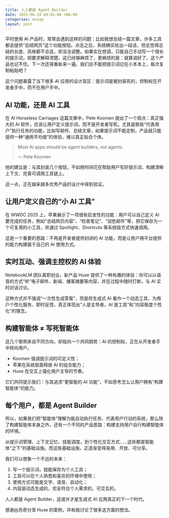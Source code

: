 ```yaml
---
title: 人人都是 Agent Builder
date: 2025-06-20 09:01:00 +08:00
categories: essay
layout: post
---
```

平时使用 AI 产品时，常常会遇到这样的问题：比如我想总结一篇文章，许多工具都会提供“总结网页”这个功能按钮。点击之后，系统确实给出一段话，但总觉得总结的长度、风格都不合适，却没法调整。如果实在想调，只能自己手动写一个很长的提示词，把要求解释清楚。这已经够麻烦了，更麻烦的是：就算调好了，这个产品也记不住。下一次还得重新来一遍。我们总不能把提示词记在小本本上，每次复制粘贴吧？

这个问题暴露了当下很多 AI 应用的设计盲区：提示词是被封装死的，控制权在开发者手中，而不在用户手中。

## AI 功能，还是 AI 工具

在 AI Horseless Carriages 这篇文章中，Pete Koomen 提出了一个观点：真正强大的 AI 软件，应该让用户定义提示词，而不是开发者写死。尤其是那些“代表用户”执行任务的功能，比如写邮件、总结文章，如果提示词不能定制，产品就只能提供一种“通用平均值”的体验，难以真正贴合个体。

> Most AI apps should be agent builders, not agents.
> 
> — Pete Koomen

他的建议是：与其封装几个按钮，不如把时间花在帮助用户写好提示词、构建清晰上下文、完善可调用工具链上。

这一点，正在越来越多优秀产品的设计中得到验证。

## 让用户定义自己的“小 AI 工具”

在 WWDC 2025 上，苹果展示了一项很有启发性的功能：用户可以自己定义 AI 要完成的任务，例如“总结网页内容”、“检查笔记”、“润色邮件”等，把它保存为一个可复用的小工具，并通过 Spotlight、Shortcuts 等系统级方式快速调用。

这是一个重要的思路：不再是开发者提供封闭的 AI 功能，而是让用户用平台提供的能力构建属于自己的 AI 使用方式。

## 实时互动、强调主控权的 AI 体验

NotebookLM 团队离职创业，新产品 Huxe 提供了一种有趣的体验：你可以以语音的方式“听”电子邮件、新闻、播客摘要等内容，并在过程中随时打断，与 AI 实时对话讨论。

这种方式并不强调“一次性生成答案”，而是将生成式 AI 看作一个动态工具，为用户个性化服务、即时反馈，真正体现出“人是主导者，AI 是工具”和“内容极度个性化”的理念。

## 构建智能体 ≠ 写死智能体

这几个案例来自不同方向，却指向一个共同趋势：AI 的控制权，正在从开发者手中转向用户。

* Koomen 强调提示词的可定义性；
* 苹果在系统层面释放 AI 的组合能力；
* Huxe 在交互上强化用户主导的节奏。

它们共同提示我们：与其追求“更智能的 AI 功能”，不如思考怎么让用户拥有“构建智能体”的能力。

## 每个用户，都是 Agent Builder

所以，如果我们把“智能体”理解为能自动执行任务、代表用户行动的系统，那么除了构建智能体本身之外，还有一个不同的产品思路：构建支持用户自行构建智能体的环境。

从提示词管理、上下文记忆、技能调度，到个性化交互方式……这些都是智能体“之下”的基础设施。而这些基础设施，正逐渐变得易用、开放、可分享。

我们可以想象一个不远的未来：

1. 写一个提示词，就能保存为个人工具；
2. 工具可以在个人熟悉和喜欢的环境中使用；
3. 使用方式可能是文字、语音、自动化；
4. 内容是动态生成的，完全符合个人需求的，可交互的。

人人都是 Agent Builder，这或许才是生成式 AI 应用真正的下一个时代。

感谢@苏奇分享 Huxe 的案例，并和我讨论了很多这方面的想法。